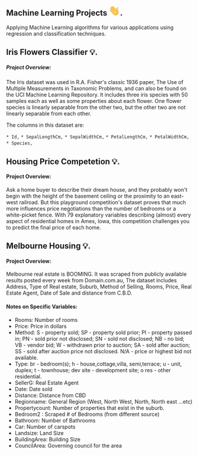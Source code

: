 ## Machine Learning Projects <img src="https://raw.githubusercontent.com/ABSphreak/ABSphreak/master/gifs/Hi.gif" width="30px">.

Applying Machine Learning algorithms for various applications using regression and classification techniques.

## Iris Flowers Classifier 💡.

##### Project Overview:

The Iris dataset was used in R.A. Fisher's classic 1936 paper, The Use of Multiple Measurements in Taxonomic Problems, and can also be found on the UCI Machine Learning Repository.
It includes three iris species with 50 samples each as well as some properties about each flower. One flower species is linearly separable from the other two, but the other two are not linearly separable from each other.

The columns in this dataset are:

`* Id,`
`* SepalLengthCm,`
`* SepalWidthCm,`
`* PetalLengthCm,`
`* PetalWidthCm,`
`* Species,`

## Housing Price Competetion 💡.

#### Project Overview:

Ask a home buyer to describe their dream house, and they probably won't begin with the height of the basement ceiling or the proximity to an east-west railroad. But this playground competition's dataset proves that much more influences price negotiations than the number of bedrooms or a white-picket fence.
With 79 explanatory variables describing (almost) every aspect of residential homes in Ames, Iowa, this competition challenges you to predict the final price of each home.

## Melbourne Housing 💡.

#### Project Overview:

Melbourne real estate is BOOMING.
It was scraped from publicly available results posted every week from Domain.com.au, The dataset includes Address, Type of Real estate, Suburb, Method of Selling, Rooms, Price, Real Estate Agent, Date of Sale and distance from C.B.D.

#### Notes on Specific Variables:

* Rooms: Number of rooms
* Price: Price in dollars
* Method: S - property sold; SP - property sold prior; PI - property passed in; PN - sold prior not disclosed; SN - sold not disclosed; NB - no bid; VB - vendor bid; W - withdrawn prior to auction; SA - sold after auction; SS - sold after auction price not disclosed. N/A - price or highest bid not available.
* Type: br - bedroom(s); h - house,cottage,villa, semi,terrace; u - unit, duplex; t - townhouse; dev site - development site; o res - other residential.
* SellerG: Real Estate Agent
* Date: Date sold
* Distance: Distance from CBD
* Regionname: General Region (West, North West, North, North east …etc)
* Propertycount: Number of properties that exist in the suburb.
* Bedroom2 : Scraped # of Bedrooms (from different source)
* Bathroom: Number of Bathrooms
* Car: Number of carspots
* Landsize: Land Size
* BuildingArea: Building Size
* CouncilArea: Governing council for the area
